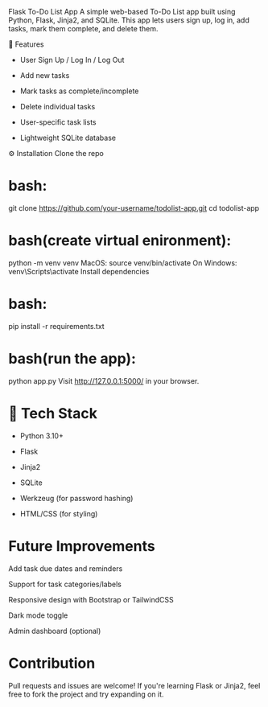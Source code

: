 Flask To-Do List App
A simple web-based To-Do List app built using Python, Flask, Jinja2, and SQLite. This app lets users sign up, log in, add tasks, mark them complete, and delete them.

🚀 Features
- User Sign Up / Log In / Log Out

- Add new tasks

- Mark tasks as complete/incomplete

- Delete individual tasks

- User-specific task lists

- Lightweight SQLite database


⚙️ Installation
Clone the repo

# bash:
git clone https://github.com/your-username/todolist-app.git
cd todolist-app


# bash(create virtual enironment):
python -m venv venv
 MacOS: source venv/bin/activate     On Windows: venv\Scripts\activate
Install dependencies

# bash:
pip install -r requirements.txt

# bash(run the app):
python app.py
Visit http://127.0.0.1:5000/ in your browser.

# 🧪 Tech Stack
- Python 3.10+

- Flask

- Jinja2

- SQLite

- Werkzeug (for password hashing)

- HTML/CSS (for styling)


# Future Improvements
Add task due dates and reminders

Support for task categories/labels

Responsive design with Bootstrap or TailwindCSS

Dark mode toggle

Admin dashboard (optional)

# Contribution
Pull requests and issues are welcome! If you're learning Flask or Jinja2, feel free to fork the project and try expanding on it.

